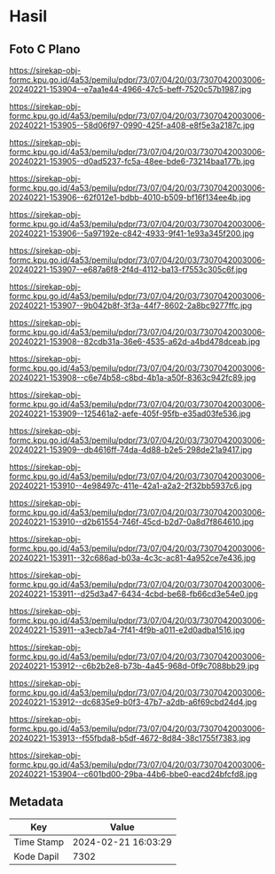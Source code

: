 # Hasil

## Foto C Plano

https://sirekap-obj-formc.kpu.go.id/4a53/pemilu/pdpr/73/07/04/20/03/7307042003006-20240221-153904--e7aa1e44-4966-47c5-beff-7520c57b1987.jpg

https://sirekap-obj-formc.kpu.go.id/4a53/pemilu/pdpr/73/07/04/20/03/7307042003006-20240221-153905--58d06f97-0990-425f-a408-e8f5e3a2187c.jpg

https://sirekap-obj-formc.kpu.go.id/4a53/pemilu/pdpr/73/07/04/20/03/7307042003006-20240221-153905--d0ad5237-fc5a-48ee-bde6-73214baa177b.jpg

https://sirekap-obj-formc.kpu.go.id/4a53/pemilu/pdpr/73/07/04/20/03/7307042003006-20240221-153906--62f012e1-bdbb-4010-b509-bf16f134ee4b.jpg

https://sirekap-obj-formc.kpu.go.id/4a53/pemilu/pdpr/73/07/04/20/03/7307042003006-20240221-153906--5a97192e-c842-4933-9f41-1e93a345f200.jpg

https://sirekap-obj-formc.kpu.go.id/4a53/pemilu/pdpr/73/07/04/20/03/7307042003006-20240221-153907--e687a6f8-2f4d-4112-ba13-f7553c305c6f.jpg

https://sirekap-obj-formc.kpu.go.id/4a53/pemilu/pdpr/73/07/04/20/03/7307042003006-20240221-153907--9b042b8f-3f3a-44f7-8602-2a8bc9277ffc.jpg

https://sirekap-obj-formc.kpu.go.id/4a53/pemilu/pdpr/73/07/04/20/03/7307042003006-20240221-153908--82cdb31a-36e6-4535-a62d-a4bd478dceab.jpg

https://sirekap-obj-formc.kpu.go.id/4a53/pemilu/pdpr/73/07/04/20/03/7307042003006-20240221-153908--c6e74b58-c8bd-4b1a-a50f-8363c942fc89.jpg

https://sirekap-obj-formc.kpu.go.id/4a53/pemilu/pdpr/73/07/04/20/03/7307042003006-20240221-153909--125461a2-aefe-405f-95fb-e35ad03fe536.jpg

https://sirekap-obj-formc.kpu.go.id/4a53/pemilu/pdpr/73/07/04/20/03/7307042003006-20240221-153909--db4616ff-74da-4d88-b2e5-298de21a9417.jpg

https://sirekap-obj-formc.kpu.go.id/4a53/pemilu/pdpr/73/07/04/20/03/7307042003006-20240221-153910--4e98497c-411e-42a1-a2a2-2f32bb5937c6.jpg

https://sirekap-obj-formc.kpu.go.id/4a53/pemilu/pdpr/73/07/04/20/03/7307042003006-20240221-153910--d2b61554-746f-45cd-b2d7-0a8d7f864610.jpg

https://sirekap-obj-formc.kpu.go.id/4a53/pemilu/pdpr/73/07/04/20/03/7307042003006-20240221-153911--32c686ad-b03a-4c3c-ac81-4a952ce7e436.jpg

https://sirekap-obj-formc.kpu.go.id/4a53/pemilu/pdpr/73/07/04/20/03/7307042003006-20240221-153911--d25d3a47-6434-4cbd-be68-fb66cd3e54e0.jpg

https://sirekap-obj-formc.kpu.go.id/4a53/pemilu/pdpr/73/07/04/20/03/7307042003006-20240221-153911--a3ecb7a4-7f41-4f9b-a011-e2d0adba1516.jpg

https://sirekap-obj-formc.kpu.go.id/4a53/pemilu/pdpr/73/07/04/20/03/7307042003006-20240221-153912--c6b2b2e8-b73b-4a45-968d-0f9c7088bb29.jpg

https://sirekap-obj-formc.kpu.go.id/4a53/pemilu/pdpr/73/07/04/20/03/7307042003006-20240221-153912--dc6835e9-b0f3-47b7-a2db-a6f69cbd24d4.jpg

https://sirekap-obj-formc.kpu.go.id/4a53/pemilu/pdpr/73/07/04/20/03/7307042003006-20240221-153913--f55fbda8-b5df-4672-8d84-38c1755f7383.jpg

https://sirekap-obj-formc.kpu.go.id/4a53/pemilu/pdpr/73/07/04/20/03/7307042003006-20240221-153904--c601bd00-29ba-44b6-bbe0-eacd24bfcfd8.jpg


## Metadata

| Key        | Value               |
| ---------- | ------------------- |
| Time Stamp | 2024-02-21 16:03:29 |
| Kode Dapil | 7302                |



